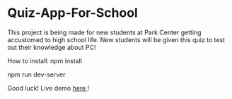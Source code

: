 # Quiz-App-For-School

This project is being made for new students at Park Center getting accustomed to high school life. New students will be given this quiz to test out their knowledge about PC!


How to install: 
npm install

npm run dev-server

Good luck!
Live demo <a href="http://woozy-observation.surge.sh/" target="_blank"> here </a>!

